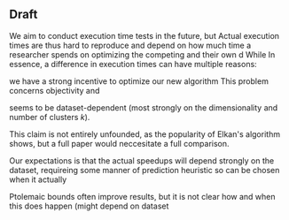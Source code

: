 
## Draft
We aim to conduct execution time tests in the future, but 
Actual execution times are thus hard to reproduce and depend on how much time a researcher spends on optimizing the competing and their own d
While 
In essence, a difference in execution times can have multiple reasons: 

we have a strong incentive to optimize our new algorithm This problem concerns objectivity and 



seems to be dataset-dependent (most strongly on the dimensionality and number of clusters $k$).


This claim is not entirely unfounded, as the popularity of Elkan's algorithm shows, but a full paper would neccesitate a full comparison.

 Our expectations is that the actual speedups will depend strongly on the dataset, requireing some manner of prediction heuristic so can be chosen when it actually 


Ptolemaic bounds often improve results, but it is not clear how and when this does happen (might depend on dataset
